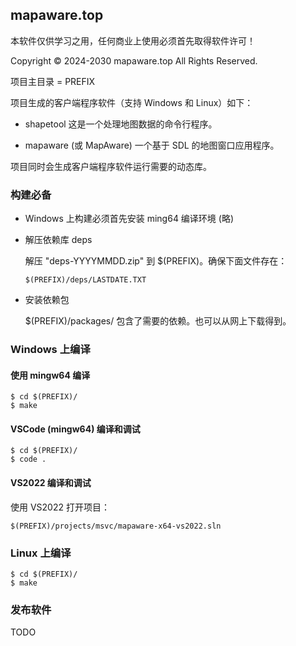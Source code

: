 ## mapaware.top

本软件仅供学习之用，任何商业上使用必须首先取得软件许可！

Copyright © 2024-2030 mapaware.top All Rights Reserved.

项目主目录 = PREFIX

项目生成的客户端程序软件（支持 Windows 和 Linux）如下：

- shapetool 这是一个处理地图数据的命令行程序。

- mapaware (或 MapAware) 一个基于 SDL 的地图窗口应用程序。

项目同时会生成客户端程序软件运行需要的动态库。

### 构建必备

- Windows 上构建必须首先安装 ming64 编译环境 (略)

- 解压依赖库 deps

  解压 "deps-YYYYMMDD.zip" 到 $(PREFIX)。确保下面文件存在：
  
      $(PREFIX)/deps/LASTDATE.TXT

- 安装依赖包
  
  $(PREFIX)/packages/ 包含了需要的依赖。也可以从网上下载得到。

### Windows 上编译

#### 使用 mingw64 编译

    $ cd $(PREFIX)/
    $ make

#### VSCode (mingw64) 编译和调试

    $ cd $(PREFIX)/
    $ code .

#### VS2022 编译和调试

  使用 VS2022 打开项目：
    
    $(PREFIX)/projects/msvc/mapaware-x64-vs2022.sln

### Linux 上编译

    $ cd $(PREFIX)/
    $ make

### 发布软件

TODO

